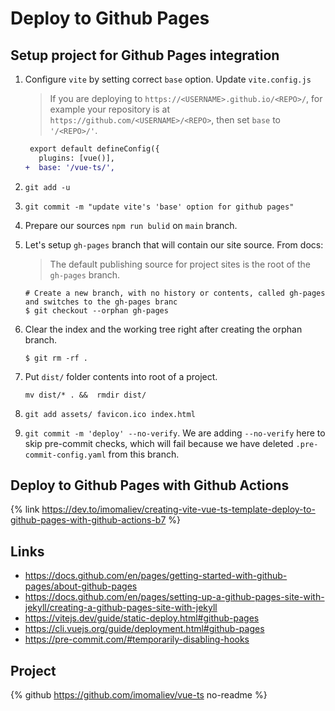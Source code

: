# Deploy to Github Pages

## Setup project for Github Pages integration

1. Configure `vite` by setting correct `base` option. Update `vite.config.js`

    > If you are deploying to `https://<USERNAME>.github.io/<REPO>/`, for example your repository is at `https://github.com/<USERNAME>/<REPO>`, then set `base` to `'/<REPO>/'`.

    ```diff
     export default defineConfig({
       plugins: [vue()],
    +  base: '/vue-ts/',
    ```

1. `git add -u`
1. `git commit -m "update vite's 'base' option for github pages"`
1. Prepare our sources `npm run bulid` on `main` branch.
1. Let's setup `gh-pages` branch that will contain our site source. From docs:

    > The default publishing source for project sites is the root of the `gh-pages` branch.

    ```console
    # Create a new branch, with no history or contents, called gh-pages and switches to the gh-pages branc
    $ git checkout --orphan gh-pages
    ```

1. Clear the index and the working tree right after creating the orphan branch.
    ```console
    $ git rm -rf .
    ```
1. Put `dist/` folder contents into root of a project.
    ```console
    mv dist/* . &&  rmdir dist/
    ```
1. `git add assets/ favicon.ico index.html`
1. `git commit -m 'deploy' --no-verify`. We are adding `--no-verify` here to skip pre-commit checks, which will fail because we have deleted `.pre-commit-config.yaml` from this branch.

## Deploy to Github Pages with Github Actions

{% link https://dev.to/imomaliev/creating-vite-vue-ts-template-deploy-to-github-pages-with-github-actions-b7 %}

## Links

-   https://docs.github.com/en/pages/getting-started-with-github-pages/about-github-pages
-   https://docs.github.com/en/pages/setting-up-a-github-pages-site-with-jekyll/creating-a-github-pages-site-with-jekyll
-   https://vitejs.dev/guide/static-deploy.html#github-pages
-   https://cli.vuejs.org/guide/deployment.html#github-pages
-   https://pre-commit.com/#temporarily-disabling-hooks

## Project

{% github https://github.com/imomaliev/vue-ts no-readme %}
